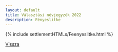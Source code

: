 ```yaml
---
layout: default
title: Választási névjegyzék 2022
description: Fényeslitke
---
```


{% include settlementHTMLs/Feenyeslitke.html %}

[Vissza](./)